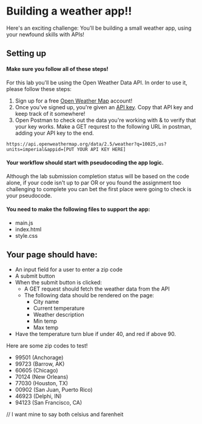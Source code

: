 

# Building a weather app!!

Here's an exciting challenge: You'll be building a small weather app, using your newfound skills with APIs!

## Setting up

#### Make sure you follow all of these steps!

For this lab you'll be using the Open Weather Data API. In order to use it, please follow these steps:

1. Sign up for a free [Open Weather Map](https://home.openweathermap.org/users/sign_up) account!
2. Once you've signed up, you're given an [API key](https://home.openweathermap.org/api_keys). Copy that API key and keep track of it somewhere!
3. Open Postman to check out the data you're working with & to verify that your key works. Make a GET requrest to the following URL in postman, adding your API key to the end.

```
https://api.openweathermap.org/data/2.5/weather?q=10025,us?units=imperial&appid=[PUT YOUR API KEY HERE]
```
#### Your workflow should start with pseudocoding the app logic.
Although the lab submission completion status will be based on the code alone, if your code isn't up to par OR or you found the assignment too challenging to complete you can bet the first place were going to check is your pseudocode.

#### You need to make the following files to support the app:
- main.js
- index.html
- style.css

## Your page should have:
- An input field for a user to enter a zip code
- A submit button
- When the submit button is clicked:
    - A GET request should fetch the weather data from the API
    - The following data should be rendered on the page:
        - City name
        - Current temperature
        - Weather description
        - Min temp
        - Max temp
- Have the temperature turn blue if under 40, and red if above 90.

Here are some zip codes to test!
- 99501 (Anchorage)
- 99723 (Barrow, AK)
- 60605 (Chicago)
- 70124 (New Orleans)
- 77030 (Houston, TX)
- 00902 (San Juan, Puerto Rico)
- 46923 (Delphi, IN)
- 94123 (San Francisco, CA)

// I want mine to say both celsius and farenheit